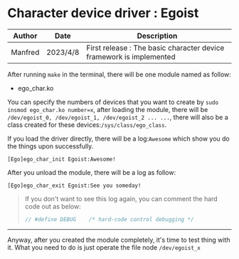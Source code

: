 # Character device driver : Egoist

| Author  | Date     | Description                                                  |
| ------- | -------- | ------------------------------------------------------------ |
| Manfred | 2023/4/8 | First release : The basic character device framework is implemented |

After running `make` in the terminal, there will be one module named as follow:

- ego_char.ko

You can specify the numbers of devices that you want to create by `sudo insmod ego_char.ko number=x`, after loading the module, there will be `/dev/egoist_0, /dev/egoist_1, /dev/egoist_2 ... ...`, there will also be a class created for these devices:`/sys/class/ego_class`.

If you load the driver directly, there will be a log:`Awesome` which show you do the things upon successfully.

```shell
[Ego]ego_char_init Egoist:Awesome!
```

After you unload the module, there will be a log as follow:

```shell
[Ego]ego_char_exit Egoist:See you someday!
```

> If you don't want to see this log again, you can comment the hard code out as below:
>
> ```c
> // #define DEBUG    /* hard-code control debugging */
> ```

---

Anyway, after you created the module completely, it's time to test thing with it. What you need to do is just operate the file node `/dev/egoist_x`
